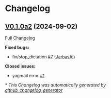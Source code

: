 # Changelog

## [V0.1.0a2](https://github.com/OpenVoiceOS/ovos-skill-dictation/tree/V0.1.0a2) (2024-09-02)

[Full Changelog](https://github.com/OpenVoiceOS/ovos-skill-dictation/compare/31f7b8b60b816c2b227f8e3478daeb32d73c02b6...V0.1.0a2)

**Fixed bugs:**

- fix/stop\_dictation [\#7](https://github.com/OpenVoiceOS/ovos-skill-dictation/pull/7) ([JarbasAl](https://github.com/JarbasAl))

**Closed issues:**

- yagmail error [\#1](https://github.com/OpenVoiceOS/ovos-skill-dictation/issues/1)



\* *This Changelog was automatically generated by [github_changelog_generator](https://github.com/github-changelog-generator/github-changelog-generator)*
